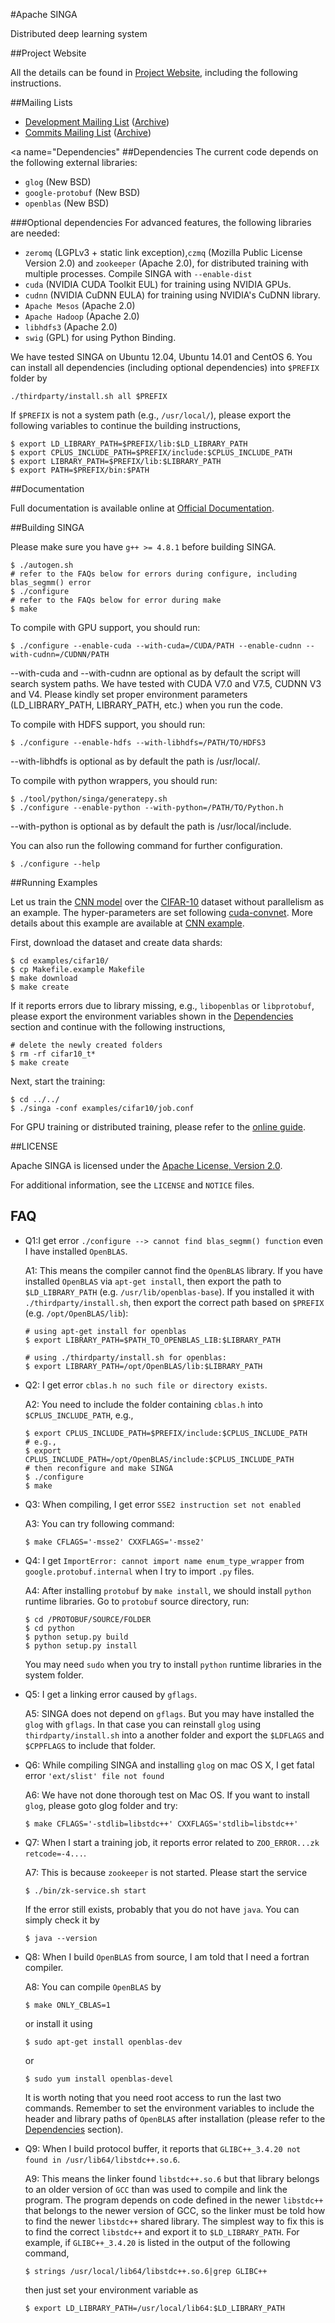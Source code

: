 #Apache SINGA

Distributed deep learning system

##Project Website

All the details can be found in [Project Website](http://singa.incubator.apache.org), including the following instructions.

##Mailing Lists

* [Development Mailing List](mailto:dev-subscribe@singa.incubator.apache.org) ([Archive](http://mail-archives.apache.org/mod_mbox/singa-dev/))
* [Commits Mailing List](mailto:commits-subscribe@singa.incubator.apache.org) ([Archive](http://mail-archives.apache.org/mod_mbox/singa-commits/))

<a name="Dependencies"</a>
##Dependencies
The current code depends on the following external libraries:

  * `glog` (New BSD)
  * `google-protobuf` (New BSD)
  * `openblas` (New BSD)

###Optional dependencies
For advanced features, the following libraries are needed:

  * `zeromq` (LGPLv3 + static link exception),`czmq` (Mozilla Public License Version 2.0) and `zookeeper` (Apache 2.0), for distributed training with multiple processes. Compile SINGA with `--enable-dist`
  * `cuda` (NVIDIA CUDA Toolkit EUL) for training using NVIDIA GPUs.
  * `cudnn` (NVIDIA CuDNN EULA) for training using NVIDIA's CuDNN library.
  * `Apache Mesos` (Apache 2.0)
  * `Apache Hadoop` (Apache 2.0)
  * `libhdfs3` (Apache 2.0)
  * `swig` (GPL) for using Python Binding.

We have tested SINGA on Ubuntu 12.04, Ubuntu 14.01 and CentOS 6.
You can install all dependencies (including optional dependencies) into `$PREFIX` folder by

    ./thirdparty/install.sh all $PREFIX

If `$PREFIX` is not a system path (e.g., `/usr/local/`), please export the following
variables to continue the building instructions,

    $ export LD_LIBRARY_PATH=$PREFIX/lib:$LD_LIBRARY_PATH
    $ export CPLUS_INCLUDE_PATH=$PREFIX/include:$CPLUS_INCLUDE_PATH
    $ export LIBRARY_PATH=$PREFIX/lib:$LIBRARY_PATH
    $ export PATH=$PREFIX/bin:$PATH


##Documentation

Full documentation is available online at [Official Documentation](https://singa.incubator.apache.org/docs/overview.html).

##Building SINGA

Please make sure you have `g++ >= 4.8.1` before building SINGA.

    $ ./autogen.sh
    # refer to the FAQs below for errors during configure, including blas_segmm() error
    $ ./configure
    # refer to the FAQs below for error during make
    $ make

To compile with GPU support, you should run:

    $ ./configure --enable-cuda --with-cuda=/CUDA/PATH --enable-cudnn --with-cudnn=/CUDNN/PATH

--with-cuda and --with-cudnn are optional as by default the script will search system paths. We have tested with CUDA V7.0 and V7.5, CUDNN V3 and V4.
Please kindly set proper environment parameters (LD_LIBRARY_PATH, LIBRARY_PATH, etc.) when you run the code.

To compile with HDFS support, you should run:

    $ ./configure --enable-hdfs --with-libhdfs=/PATH/TO/HDFS3

--with-libhdfs is optional as by default the path is /usr/local/.

To compile with python wrappers, you should run:

	$ ./tool/python/singa/generatepy.sh
	$ ./configure --enable-python --with-python=/PATH/TO/Python.h

--with-python is optional as by default the path is /usr/local/include.

You can also run the following command for further configuration.

    $ ./configure --help

##Running Examples

Let us train the [CNN model](http://papers.nips.cc/paper/4824-imagenet-classification-with-deep-convolutional-neural-networks) over the
[CIFAR-10](http://www.cs.toronto.edu/~kriz/cifar.html) dataset without parallelism as an example. The hyper-parameters
are set following [cuda-convnet](https://code.google.com/p/cuda-convnet/). More details about this example are available
at [CNN example](http://singa.incubator.apache.org/docs/cnn).

First, download the dataset and create data shards:

    $ cd examples/cifar10/
    $ cp Makefile.example Makefile
    $ make download
    $ make create

If it reports errors due to library missing, e.g., `libopenblas` or `libprotobuf`,
please export the environment variables shown in the [Dependencies](#Dependencies) section and
continue with the following instructions,

    # delete the newly created folders
    $ rm -rf cifar10_t*
    $ make create

Next, start the training:

    $ cd ../../
    $ ./singa -conf examples/cifar10/job.conf

For GPU training or distributed training, please refer to the [online guide](http://singa.apache.org/docs).

##LICENSE

Apache SINGA is licensed under the [Apache License, Version 2.0](http://www.apache.org/licenses/LICENSE-2.0).

For additional information, see the `LICENSE` and `NOTICE` files.

## FAQ

* Q1:I get error `./configure --> cannot find blas_segmm() function` even I
have installed `OpenBLAS`.

  A1: This means the compiler cannot find the `OpenBLAS` library. If you have installed `OpenBLAS` via `apt-get install`, then export the path to `$LD_LIBRARY_PATH` (e.g. `/usr/lib/openblas-base`). If you installed it with
  `./thirdparty/install.sh`, then export the correct path based on `$PREFIX` (e.g. `/opt/OpenBLAS/lib`):

      # using apt-get install for openblas
      $ export LIBRARY_PATH=$PATH_TO_OPENBLAS_LIB:$LIBRARY_PATH

      # using ./thirdparty/install.sh for openblas:
      $ export LIBRARY_PATH=/opt/OpenBLAS/lib:$LIBRARY_PATH


* Q2: I get error `cblas.h no such file or directory exists`.

  A2: You need to include the folder containing `cblas.h` into `$CPLUS_INCLUDE_PATH`,
  e.g.,

      $ export CPLUS_INCLUDE_PATH=$PREFIX/include:$CPLUS_INCLUDE_PATH
      # e.g.,
      $ export CPLUS_INCLUDE_PATH=/opt/OpenBLAS/include:$CPLUS_INCLUDE_PATH
      # then reconfigure and make SINGA
      $ ./configure
      $ make


* Q3: When compiling, I get error `SSE2 instruction set not enabled`

  A3: You can try following command:

      $ make CFLAGS='-msse2' CXXFLAGS='-msse2'


* Q4: I get `ImportError: cannot import name enum_type_wrapper` from
`google.protobuf.internal` when I try to import `.py` files.

  A4: After installing `protobuf` by `make install`, we should install `python`
  runtime libraries. Go to `protobuf` source directory, run:

      $ cd /PROTOBUF/SOURCE/FOLDER
      $ cd python
      $ python setup.py build
      $ python setup.py install

  You may need `sudo` when you try to install `python` runtime libraries in
  the system folder.


* Q5: I get a linking error caused by `gflags`.

  A5: SINGA does not depend on `gflags`. But you may have installed the `glog` with
  `gflags`. In that case you can reinstall `glog` using `thirdparty/install.sh` into
  a another folder and export the `$LDFLAGS` and `$CPPFLAGS` to include that folder.


* Q6: While compiling SINGA and installing `glog` on mac OS X, I get fatal error
`'ext/slist' file not found`

  A6: We have not done thorough test on Mac OS. If you want to install `glog`, please goto glog folder and try:

      $ make CFLAGS='-stdlib=libstdc++' CXXFLAGS='stdlib=libstdc++'

* Q7: When I start a training job, it reports error related to `ZOO_ERROR...zk retcode=-4...`.

  A7: This is because `zookeeper` is not started. Please start the service

      $ ./bin/zk-service.sh start

  If the error still exists, probably that you do not have `java`. You can simply
  check it by

      $ java --version

* Q8: When I build `OpenBLAS` from source, I am told that I need a fortran compiler.

  A8: You can compile `OpenBLAS` by

      $ make ONLY_CBLAS=1

  or install it using

      $ sudo apt-get install openblas-dev

  or

      $ sudo yum install openblas-devel

  It is worth noting that you need root access to run the last two commands.
  Remember to set the environment variables to include the header and library
  paths of `OpenBLAS` after installation (please refer to the [Dependencies](#Dependencies) section).

* Q9: When I build protocol buffer, it reports that `GLIBC++_3.4.20 not found in /usr/lib64/libstdc++.so.6`.

  A9: This means the linker found `libstdc++.so.6` but that library
  belongs to an older version of `GCC` than was used to compile and link the
  program. The program depends on code defined in
  the newer `libstdc++` that belongs to the newer version of GCC, so the linker
  must be told how to find the newer `libstdc++` shared library.
  The simplest way to fix this is to find the correct `libstdc++` and export it to
  `$LD_LIBRARY_PATH`. For example, if `GLIBC++_3.4.20` is listed in the output of the
  following command,

      $ strings /usr/local/lib64/libstdc++.so.6|grep GLIBC++

  then just set your environment variable as

      $ export LD_LIBRARY_PATH=/usr/local/lib64:$LD_LIBRARY_PATH
